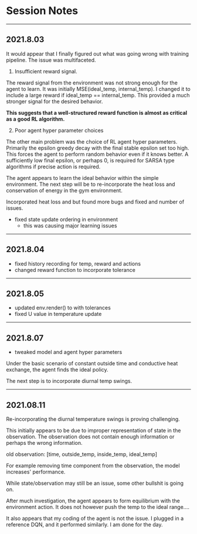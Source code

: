 # Session Notes

---
## 2021.8.03

It would appear that I finally figured out what was going wrong with training pipeline. 
The issue was multifaceted. 
1. Insufficient reward signal.

The reward signal from the environment was not strong enough for the agent to learn. 
It was initially MSE(ideal_temp, internal_temp).
I changed it to include a large reward if ideal_temp == internal_temp.
This provided a much stronger signal for the desired behavior.

**This suggests that a well-structured reward function is almost as critical as a good RL algorithm.**

2. Poor agent hyper parameter choices

The other main problem was the choice of RL agent hyper parameters.
Primarily the epsilon greedy decay with the final stable epsilon set too high.
This forces the agent to perform random behavior even if it knows better.
A sufficiently low final epsilon, or perhaps 0, is required for SARSA type algorithms if precise action is required.

The agent appears to learn the ideal behavior within the simple environment. 
The next step will be to re-incorporate the heat loss and conservation of energy in the gym environment.

Incorporated heat loss and but found more bugs and fixed and number of issues. 

- fixed state update ordering in environment
  - this was causing major learning issues
  
---
## 2021.8.04
- fixed history recording for temp, reward and actions
- changed reward function to incorporate tolerance 

---
## 2021.8.05
- updated env.render() to with tolerances
- fixed U value in temperature update

---
## 2021.8.07
- tweaked model and agent hyper parameters

Under the basic scenario of constant outside time and conductive heat exchange, the agent finds the ideal policy.

The next step is to incorporate diurnal temp swings.

---
## 2021.08.11

Re-incorporating the diurnal temperature swings is proving challenging.

This initially appears to be due to improper representation of state in the observation. 
The observation does not contain enough information or perhaps the wrong information.

old observation: [time, outside_temp, inside_temp, ideal_temp]

For example removing time component from the observation, the model increases' performance.

While state/observation may still be an issue, some other bullshit is going on.

After much investigation, the agent appears to form equilibrium with the environment action.
It does not however push the temp to the ideal range....

It also appears that my coding of the agent is not the issue. I plugged in a reference DQN, and it performed similarly. 
I am done for the day.

